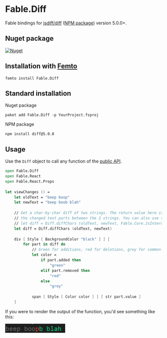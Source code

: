 # Fable.Diff

Fable bindings for [jsdiff/diff](https://github.com/kpdecker/jsdiff) ([NPM package](https://www.npmjs.com/package/diff)) version 5.0.0+.

## Nuget package
[![Nuget](https://img.shields.io/nuget/v/Fable.Diff.svg?colorB=green)](https://www.nuget.org/packages/Fable.Diff)

## Installation with [Femto](https://github.com/Zaid-Ajaj/Femto)

```
femto install Fable.Diff
```

## Standard installation

Nuget package

```
paket add Fable.Diff -p YourProject.fsproj
```

NPM package

```
npm install diff@5.0.0
```

## Usage

Use the `Diff` object to call any function of the [public API](https://github.com/kpdecker/jsdiff#api).

```fsharp
open Fable.Diff
open Fable.React
open Fable.React.Props

let viewChanges () =
    let oldText = "beep boop"
    let newText = "beep boob blah"

    // Get a char-by-char diff of two strings. The return value here is an array with 3 elements representing
    // the changed text parts between the 2 strings. You can also use the optional parameter to toggle case sensitivity.
    // let diff = Diff.diffChars (oldText, newText, Fable.Core.JsInterop.jsOptions<IBaseOptions> (fun x -> x.ignoreCase <- true))
    let diff = Diff.diffChars (oldText, newText)

    div [ Style [ BackgroundColor "black" ] ] [
        for part in diff do
            // Green for additions, red for deletions, grey for common parts.
            let color =
                if part.added then
                    "green"
                elif part.removed then
                    "red"
                else
                    "grey"

            span [ Style [ Color color ] ] [ str part.value ]
    ]
```

If you were to render the output of the function, you'd see something like this:

![](https://raw.githubusercontent.com/kpdecker/jsdiff/HEAD/images/node_example.png)
